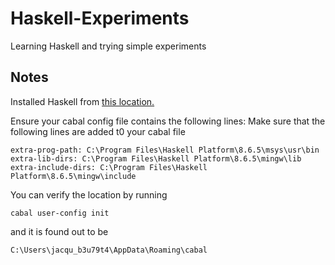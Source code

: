 # Haskell-Experiments
Learning Haskell and trying simple experiments

## Notes

Installed Haskell from [this location.](https://www.haskell.org/platform/)

Ensure your cabal config file contains the following lines:
Make sure that the following lines are added t0 your cabal file

```
extra-prog-path: C:\Program Files\Haskell Platform\8.6.5\msys\usr\bin
extra-lib-dirs: C:\Program Files\Haskell Platform\8.6.5\mingw\lib
extra-include-dirs: C:\Program Files\Haskell Platform\8.6.5\mingw\include
```

You can verify the location by running 

```
cabal user-config init
```

and it is found out to be

```
C:\Users\jacqu_b3u79t4\AppData\Roaming\cabal
```
